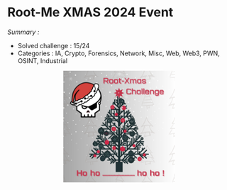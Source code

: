 # Root-Me XMAS 2024 Event 

_Summary :_

- Solved challenge : 15/24
- Categories : IA, Crypto, Forensics, Network, Misc, Web, Web3, PWN, OSINT, Industrial
  
<p align="center">
  <img src="root-xmas_challenge_2_.png" alt="Desc" style="width:50%">
</p>
